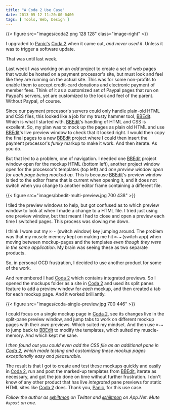 ```yaml
---
title: "A Coda 2 Use Case"
date: 2013-05-12 11:20:00-0400
tags: [ Tools, Web, Design ]
---
```


{{< figure src="images/coda2.png 128 128" class="image-right" >}}

I upgraded to [Panic's][panic] [Coda 2][coda] when it came out, *and never used it*. Unless it was to trigger a software update.

That was until last week.

Last week I was working on an *odd* project to create a set of web pages that would be hosted on a payment processor's site, but must look and feel like they are running on the actual site. This was for some non-profits to enable them to accept credit-card donations and electronic payment of member fees. Think of it as a customized set of Paypal pages that run on Paypal's servers, yet are customized to the look and feel of the parent. Without Paypal, of course.

Since our payment processor's servers could only handle plain-old HTML and CSS files, this looked like a job for my trusty hammer tool, [BBEdit][bbedit]. Which is what I started with. [BBEdit][bbedit]'s handling of HTML and CSS is excellent. So, my plan was to mock up the pages as plain old HTML and use [BBEdit][bbedit]'s live preview window to check that it looked right. I would then copy the final pages to a new [BBEdit][bbedit] project where I could then insert the payment processor's *funky* markup to make it work. And then iterate. As you do.

But that led to a problem, one of navigation. I needed one [BBEdit][bbedit] project window open for the mockup HTML (bottom left), another project window open for the processor's templates (top left) and *one preview window open for each page being mocked up.* This is because [BBEdit][bbedit]'s preview window is tied to the editor frame that is current when opening it, and it does not switch when you change to another editor frame containing a different file.

{{< figure src="images/bbedit-multi-preview.jpg 700 438" >}}

I tiled the preview windows to help, but got confused as to which preview window to look at when I made a change to a HTML file. I tried just using one preview window, but that meant I had to close and open a preview each time I switched pages. This process was slowing me down.

I think I wore out my `⌘-~` (switch window) key jumping around. The problem was that my muscle memory kept on making me hit `⌘-⇥` (switch app) when moving between mockup-pages and the templates *even though they were in the same application*. My brain was seeing these as two separate products.

So, in personal OCD frustration, I decided to use another product for some of the work.

And remembered I had [Coda 2][coda] which contains integrated previews. So I opened the mockups folder as a site in [Coda 2][coda] and used its split panes feature to add a preview window for *each* mockup, and then created a tab for each mockup page. And it worked brilliantly.

{{< figure src="images/coda-single-preview.jpg 700 446" >}}

I could focus on a single mockup page in [Coda 2][coda], see its changes live in the split-pane preview window, and jump tabs to work on different mockup pages with their *own* previews. Which suited my mindset. And then use `⌘-⇥` to jump back to [BBEdit][bbedit] to modify the templates, which suited my muscle-memory. And which kept me sane.

*I then found out you could even add the CSS file as an additional pane in [Coda 2][coda], which made testing and customizing these mockup pages exceptionally easy and pleasurable.*

The result is that I got to create and test these mockups quickly and easily in [Coda 2][coda], run and post the marked-up templates from [BBEdit][bbedit], iterate as necessary, and got the job done on time without further frustration. I don't know of any other product that has live *integrated* pane previews for static HTML sites like [Coda 2][coda] does. Thank you, [Panic][panic], for this use case.

*Follow the author as [@hiltmon][twitter] on Twitter and [@hiltmon][app] on App.Net. Mute `#xpost` on one.*

[app]: http://alpha.app.net/hiltmon
[panic]: http://www.panic.com
[coda]: https://itunes.apple.com/us/app/coda-2/id499340368?mt=12&uo=4&at=10l894
[bbedit]: https://itunes.apple.com/us/app/bbedit/id404009241?mt=12&uo=4&at=10l894
[twitter]: https://twitter.com/hiltmon
